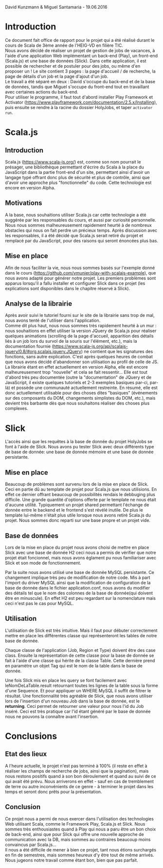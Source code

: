 David Kunzmann & Miguel Santamaria - 19.06.2016

# Introduction
Ce document fait office de rapport pour le projet qui a été réalisé durant le cours de Scala de 3ème année de l'HEIG-VD en filière TIC.  
Nous avons décidé de réaliser un projet de gestion de jobs de vacances, à l'aide d'une application Web implémentant un back-end (Play), un front-end (Scala.js) et une base de données (Slick). Dans cette application, il est possible de rechercher et de postuler pour des jobs, ou même d'en proposer un ! Le site contient 3 pages : la page d'accueil / de recherche, la page de détails d'un job et la page d'ajout d'un job.  
Le travail a été séparé en deux : David s'occupe du back-end et de la base de données, tandis que Miguel s'occupe du front-end tout en travaillant avec certaines actions du back-end.  
Pour utiliser le programme, il faut tout d'abord installer Play Framework et Activator (https://www.playframework.com/documentation/2.5.x/Installing), puis ensuite se rendre à la racine du dossier HolyJobs, et taper `activator run`.

# Scala.js
## Introduction
Scala.js (https://www.scala-js.org/) est, comme son nom pourrait le présager, une bibliothèque permettant d'écrire du Scala à la place du JavaScript dans la partie front-end d'un site, permettant ainsi d'avoir un langage typé offrant donc plus de sécurité et plus de contrôle, ainsi que d'avoir une approche plus "fonctionnelle" du code. Cette technologie est encore en version Alpha.  

## Motivations
A la base, nous souhaitions utiliser Scala.js car cette technologie a été suggérée par les responsables du cours, et aussi par curiosité personnelle.  
Nous nous sommes malheureusement rapidement heurté à de nombreux obstacles qui nous on fait perdre un précieux temps. Après discussion avec les responsables, il a été décidé que Scala.js serait retiré du projet et remplacé par du JavaScript, pour des raisons qui seront énoncées plus bas.

## Mise en place
Afin de nous faciliter la vie, nous nous sommes basés sur l'exemple donné dans le cours (https://github.com/vmunier/play-with-scalajs-example), que nous avons adapté pour générer notre projet. Les premiers problèmes sont apparus lorsqu'il a fallu installer et configurer Slick dans ce projet (les explications sont disponibles dans le chapitre réservé à Slick).

## Analyse de la librairie
Après avoir suivi le tutoriel fourni sur le site de la librairie sans trop de mal, nous avons tenté de l'utiliser dans l'application.  
Comme dit plus haut, nous nous sommes très rapidement heurté à un mur : nous souhaitions en effet utiliser la version JQuery de Scala.js pour réaliser quelques animations (scrolling de la page d'accueil, apparition des détails liés à un job lors du survol de la souris sur l'élément, etc.), mais la documentation fournie (https://www.scala-js.org/api/scalajs-jquery/0.8/#org.scalajs.jquery.JQuery) ne contient que les signatures des fonctions, sans autre explication. C'est après quelques heures de combat que nous avons décidé d'abandonner son utilisation au profil de celle de JS.  
La librairie étant en effet actuellement en version Alpha, elle est encore malheureusement trop "nouvelle" et cela se fait ressentir... Elle est tout d'abord très peu documentée (outre la "documentation" de JQuery et de JavaScript, il existe quelques tutoriels et 2-3 exemples basiques par-ci, par-là) et possède une communauté actuellement restreinte. En résumé, elle est donc actuellement utilisable pour des choses dites "basiques" (événements sur des composants du DOM, changements simplistes du DOM, etc.), mais devient très barbante dès que nous souhaitons réaliser des choses plus complexes.

# Slick
L'accès ainsi que les requêtes à la base de donnée du projet HolyJobs se font à l'aide de Slick. Nous avons pu tester Slick avec deux différents type de base de donnée: une base de donnée mémoire et une base de donnée persistante.

## Mise en place
Beaucoup de problèmes sont survenu lors de la mise en place de Slick. Ceci en partie dû au template de projet pour Scala.js que nous utilisions. En effet ce dernier offrant beaucoup de possibilités rendais le debbuging plus difficile. Une grande quantité d'options offerte par le template ne nous était d'aucune utilité. Typiquement un projet shared permettant l'échange de donnée entre le backend et le frontend s'est révélé inutile.
De plus le template lui-même n'était plus utile lorsque nous avons retiré Scala.js du projet.
Nous sommes donc reparti sur une base propre et un projet vide.

## Base de données
Lors de la mise en place du projet nous avons choisi de mettre en place Slick avec une base de donnée H2 ceci nous a permis de vérifier que notre projet était foncionnel, mais nous avons églament pu nous familiariser avec Slick et son mode de fonctionnement.

Par la suite nous avons utilisé une base de donnée MySQL persistante. Ce changement implique très peu de modification de notre code. Mis à part l'import du driver MySQL ainsi que la modification de configuration de la base de donnée dans le fichier application.conf, nous avons du modifier des détails tel que le nom des colonnes de la base de donnée(qui doivent être en minuscule). En effet H2 est peu regardant sur la nomenclature mais ceci n'est pas le cas pour MySQL.

## Utilisation
L'utilisation de Slick est très intuitive. Mais il faut pour débuter correctement mettre en place les différentes classe qui représenteront les tables de notre base de donnée.

Chaque classe de l'application (Job, Region et Type) doivent être des case class. Ensuite la représentation de cette classe pour la base de donnée se fait à l'aide d'une classe qui hérite de la classe Table. Cette dernière prend en paramètre un objet Tag qui est le nom de la table dans le base de donnée.

Une fois Slick mis en place les query se font facilement avec leNomDeLaTable.result retournant toutes les lignes de la table sous la forme d'une Sequence. Et pour appliquer un WHERE MySQL il suffit de filtrer le résultat.
Une fonctionnalité très agréable de Slick, que nous avons utiliser lors de l'insertion d'un nouveau Job dans la base de donnée, est le <strong>returning</strong>. Ceci permet de retourner une valeur pour nous l'id du Job inséré. Ceci est très pratique car l'id étant généré par le base de donnée nous ne pouvons la connaître avant l'insertion.

# Conclusions
## Etat des lieux
A l'heure actuelle, le projet n'est pas terminé à 100% (il reste en effet à réaliser les champs de recherche de jobs, ainsi que la pagination), mais nous restons positifs quand à son bon déroulement et quand au suivi de ce qui avait été prévu. Nous arriverons en effet - sauf en cas de tremblement de terre ou autre inconvénients de ce genre - à terminer le projet dans les temps et seront donc prêts pour la présentation.

## Conclusion
Ce projet nous a permi de nous exercer dans l'utilisation des technologies Web utilisant Scala, comme le Framework Play, Scala.js et Slick. Nous sommes très enthousiastes quand à Play qui nous a paru être un bon choix de back-end, ainsi que pour Slick qui offre une nouvelle approche de communication avec la DB, mais sommes au contraires beaucoup moins convaincus par Scala.js...  
Il nous a été difficile de mener à bien ce projet, tant nous étions surchargés en fin de semestres, mais sommes heureux d'y être tout de même arrivés.  
Nous jugeons notre travail comme étant bon, bien que pas parfait.
